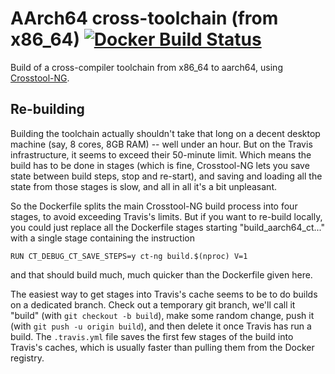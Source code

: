 # AArch64 cross-toolchain (from x86\_64) [![Docker Build Status](https://img.shields.io/travis/phlummox/aarch64-cross-compiler.svg?label=Docker%20build)](https://travis-ci.org/phlummox/aarch64-cross-compiler)

Build of a cross-compiler toolchain from x86\_64 to aarch64, using
[Crosstool-NG][ct-ng].

[ct-ng]: https://crosstool-ng.github.io/

## Re-building

Building the toolchain actually shouldn't take that long on a
decent desktop machine (say, 8 cores, 8GB RAM) -- well under an hour.
But on the Travis infrastructure, it seems to exceed their 50-minute
limit. Which means the build has to be done in stages (which is
fine, Crosstool-NG lets you save state between build steps, stop
and re-start), and saving and loading all the state from those stages
is slow, and all in all it's a bit unpleasant.

So the Dockerfile splits the main Crosstool-NG build process into four stages,
to avoid exceeding Travis's limits. But if you want to re-build locally,
you could just replace all the Dockerfile stages starting
"build\_aarch64\_ct..." with a single stage containing the instruction

```
RUN CT_DEBUG_CT_SAVE_STEPS=y ct-ng build.$(nproc) V=1
```

and that should build much, much quicker than the Dockerfile given
here.

The easiest way to get stages into Travis's cache
seems to be to do builds on a dedicated branch.
Check out a temporary git branch, we'll call it "build" (with
`git checkout -b build`), make some random change, push it
(with `git push -u origin build`), and then delete
it once Travis has run a build. The `.travis.yml` file 
saves the first few stages of the build into Travis's caches,
which is usually faster than pulling them from the Docker registry.
